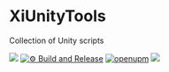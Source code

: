 # XiUnityTools
Collection of Unity scripts

![](https://img.shields.io/badge/unity-2021.1%20or%20later-green.svg)
[![⚙ Build and Release](https://github.com/hww/XiUnityTools/actions/workflows/ci.yml/badge.svg)](https://github.com/hww/XiUnityTools/actions/workflows/ci.yml)
[![openupm](https://img.shields.io/npm/v/com.hww.XiUnityTools?label=openupm&registry_uri=https://package.openupm.com)](https://openupm.com/packages/com.hww.XiUnityTools/)
[![](https://img.shields.io/badge/license-MIT-green.svg)](https://github.com/hww/XiUnityTools/blob/master/LICENSE)

